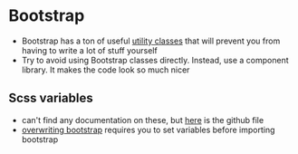 # Bootstrap

- Bootstrap has a ton of useful [utility classes](https://getbootstrap.com/docs/4.0/utilities/flex/) that will prevent you from having to write a lot of stuff yourself
- Try to avoid using Bootstrap classes directly. Instead, use a component library. It makes the code look so much nicer

## Scss variables
- can't find any documentation on these, but [here](https://github.com/twbs/bootstrap/blob/main/scss/_variables.scss) is the github file
- [overwriting bootstrap](https://stackoverflow.com/questions/38792005/how-to-change-the-bootstrap-primary-color) requires you to set variables before importing bootstrap